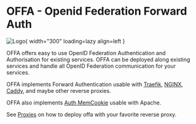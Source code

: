 # OFFA - Openid Federation Forward Auth

![Logo](./assets/offa-text.svg){ width="300" loading=lazy align=left }

OFFA offers easy to use OpenID Federation Authentication and Authorisation for existing services.
OFFA can be deployed along existing services and handle all OpenID Federation communication for your services.

OFFA implements Forward Authentication usable with
[Traefik](https://doc.traefik.io/traefik/middlewares/http/forwardauth/),
[NGINX](https://docs.nginx.com/nginx/admin-guide/security-controls/configuring-subrequest-authentication/),
[Caddy](https://caddyserver.com/docs/caddyfile/directives/forward_auth),
and maybe other reverse proxies.

OFFA also implements [Auth MemCookie](https://zenprojects.github.io/Apache-Authmemcookie-Module/) usable with Apache.

See [Proxies](proxies/index.md) on how to deploy offa with your favorite reverse proxy.